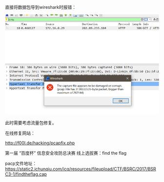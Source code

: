 直接将数据包导到wireshark时报错：

![](https://raw.githubusercontent.com/h1iba1/h1iba1.github.io/refs/heads/master/_posts/CTF/ctf/杂项/流量分析/images/2F1D82F3918449C7B6987637C685DF08clipboard.png)

此时需要考虑流量包修复。

在线修复网站：

http://f00l.de/hacking/pcapfix.php



第一届 “百度杯” 信息安全攻防总决赛 线上选拔赛：find the flag

pacp文件地址：https://static2.ichunqiu.com/icq/resources/fileupload/CTF/BSRC/2017/BSRC3-1/findtheflag.cap